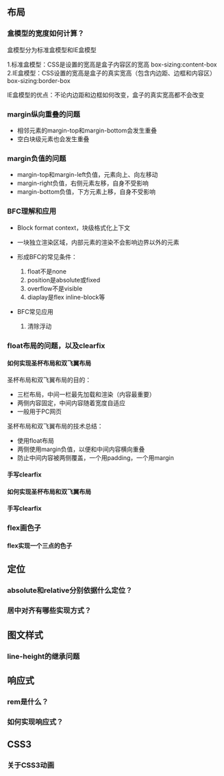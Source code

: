 ## 布局

### 盒模型的宽度如何计算？

盒模型分为标准盒模型和IE盒模型
          
1.标准盒模型：CSS是设置的宽高是盒子内容区的宽高  box-sizing:content-box
2.IE盒模型：CSS设置的宽高是盒子的真实宽高（包含内边距、边框和内容区）  box-sizing:border-box
          
IE盒模型的优点：不论内边距和边框如何改变，盒子的真实宽高都不会改变
    
### margin纵向重叠的问题

- 相邻元素的margin-top和margin-bottom会发生重叠
- 空白块级元素也会发生重叠

### margin负值的问题

- margin-top和margin-left负值，元素向上、向左移动
- margin-right负值，右侧元素左移，自身不受影响
- margin-bottom负值，下方元素上移，自身不受影响

### BFC理解和应用

- Block format context，块级格式化上下文
- 一块独立渲染区域，内部元素的渲染不会影响边界以外的元素
  
- 形成BFC的常见条件：
  1. float不是none
  2. position是absolute或fixed
  3. overflow不是visible
  4. diaplay是flex inline-block等

- BFC常见应用
  1. 清除浮动
   
### float布局的问题，以及clearfix

#### 如何实现圣杯布局和双飞翼布局

圣杯布局和双飞翼布局的目的：
- 三栏布局，中间一栏最先加载和渲染（内容最重要）
- 两侧内容固定，中间内容随着宽度自适应
- 一般用于PC网页
  
圣杯布局和双飞翼布局的技术总结：
- 使用float布局
- 两侧使用margin负值，以便和中间内容横向重叠
- 防止中间内容被两侧覆盖，一个用padding，一个用margin

#### 手写clearfix

#### 如何实现圣杯布局和双飞翼布局

#### 手写clearfix

### flex画色子

#### flex实现一个三点的色子

## 定位

### absolute和relative分别依据什么定位？

### 居中对齐有哪些实现方式？

## 图文样式

### line-height的继承问题

## 响应式

### rem是什么？

### 如何实现响应式？

## CSS3

### 关于CSS3动画